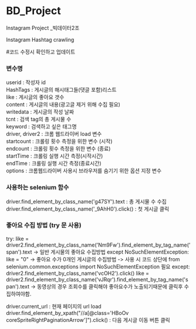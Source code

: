 # BD_Project
Instagram Project _빅데이터2조

Instagram Hashtag crawling

#코드 수정시 확인하고 업데이트

### 변수명 ###  
userid : 작성자 id  
HashTags : 게시글의 해시태그들(댓글 포함)리스트  
like : 게시글의 좋아요 갯수  
content : 게시글의 내용(광고글 제거 위해 수집 필요)  
writedata : 게시글의 작성 날짜  
tcnt : 검색 tag의 총 게시물 수  
keyword : 검색하고 싶은 태그명  
driver, driver2 : 크롬 웹드라이버 load 변수  
startcount : 크롤링 횟수 측정을 위한 변수 (시작)  
endcount : 크롤링 횟수 측정을 위한 변수 (종료)  
startTime : 크롤링 실행 시간 측정(시작시간)  
endTime : 크롤링 실행 시간 측정(종료시간)  
options : 크롬웹드라이버 사용시 브라우저를 숨기기 위한 옵션 지정 변수  



### 사용하는 selenium 함수 ###

driver.find_element_by_class_name('g47SY').text : 총 게시물 수 수집
driver.find_element_by_class_name('_9AhH0').click() : 첫 게시글 클릭

### 좋아요 수집 방법 (try 문 사용) ###
try: 
    like = driver2.find_element_by_class_name('Nm9Fw').find_element_by_tag_name('span').text
    -> 일반 게시물의 좋아요 수집방법
except NoSuchElementException: 
    like = "0"
    -> 좋아요 수가 0개인 게시글의 수집방법
    -> 사용 시 코드 상단에 from selenium.common.exceptions import NoSuchElementException 필요
except:
    driver2.find_element_by_class_name('vcOH2').click()
    like = driver2.find_element_by_class_name('vJRqr').find_element_by_tag_name('span').text
    -> 동영상의 경우 조회수를 클릭해야 좋아요수가 노출되기때문에 클릭후 수집하여야함.

driver.current_url : 현재 페이지의 url load
driver.find_element_by_xpath("//a[@class='HBoOv coreSpriteRightPaginationArrow']").click() : 다음 게시글 이동 버튼 클릭

